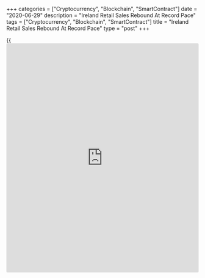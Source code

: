 +++
categories = ["Cryptocurrency", "Blockchain", "SmartContract"]
date = "2020-06-29"
description = "Ireland Retail Sales Rebound At Record Pace"
tags = ["Cryptocurrency", "Blockchain", "SmartContract"]
title = "Ireland Retail Sales Rebound At Record Pace"
type = "post"
+++

{{<iframe id="large-banner" src="https://www.bounty.group/#slide=28.0" width="100%" height="600" scrolling="no" style="border: 0px solid rgb(216, 221, 230); border-radius: 3px;">}}

Ireland's retail sales rose at a record pace in May, after substantial
falls in the previous two months due to the [coronavirus][1], or
Covid-19, pandemic, figures from the Central Statistics Office showed on
Monday.

Retail sales increased a seasonally adjusted 29.5 percent month-on-month
in May, after a 35.8 percent fall in the previous month. Sales rose for
the first time in five months.

Retail sales decreased 26.6 percent year-over-year in May, following a
43.7 percent fall in April. Sales fell for a third consecutive month.

Excluding automobile trade, the volume of retail sales increased by 9.3
percent monthly and decreased by 16.2 percent year-on-year in May.

Automobile trade jumped 153 percent from the previous month.

The retail sales value fell 29.1 percent yearly in May and rose 28.4
percent from the previous month.

For comments and feedback [contact](https://www.playgroundfx.com/contact/): editorial@rtt[news](https://www.letsplayfx.com/blog/forex-news-website/).com

[Economic News][2]

 **What parts of the world are seeing the best (and worst) economic
performances lately? Click[here][3] to check out our [Econ Scorecard][3]
and find out! See up-to-the-moment [ranking](https://www.playgroundfx.com/blog/crypto-exchange-ranking/)s for the best and worst
performers in [GDP][4], [unemployment rate][5], [inflation][3] and much
more.**

   1. www.rtt[news](https://www.letsplayfx.com/blog/forex-news-website/).com/list/coronavirus.aspx
   2. www.rtt[news](https://www.letsplayfx.com/blog/forex-news-website/).com/Content/EconomicNews.aspx
   3. www.rtt[news](https://www.letsplayfx.com/blog/forex-news-website/).com/economic-scorecard/world-rank/CPI/highest-performance.aspx
   4. www.rtt[news](https://www.letsplayfx.com/blog/forex-news-website/).com/economic-scorecard/world-rank/GDP/highest-performance.aspx
   5. www.rtt[news](https://www.letsplayfx.com/blog/forex-news-website/).com/economic-scorecard/world-rank/unemployment-rate/lowest-performance.aspx